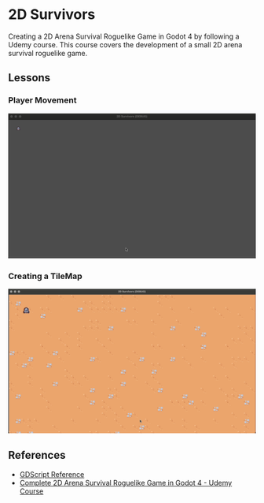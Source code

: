 # 2D Survivors

Creating a 2D Arena Survival Roguelike Game in Godot 4 by following a Udemy course. This course covers the development of a small 2D arena survival roguelike game.

## Lessons

### Player Movement

![Player Movement](assets/player-movement.gif)

### Creating a TileMap

![Creating a TileMap](assets/creating-tilemap.gif)

## References

- [GDScript Reference](https://docs.godotengine.org/en/stable/tutorials/scripting/gdscript/gdscript_basics.html)
- [Complete 2D Arena Survival Roguelike Game in Godot 4 - Udemy Course](https://www.udemy.com/course/create-a-complete-2d-arena-survival-roguelike-game-in-godot-4)
